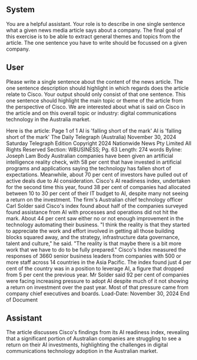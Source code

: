 ## System

You are a helpful assistant. Your role is to describe in one single sentence what a given news media article says about a company. The final goal of this exercise is to be able to extract general themes and topics from the article. The one sentence you have to write should be focussed on a given company.

## User


Please write a single sentence about the content of the news article. The one sentence description should highlight in which regards does the article relate to Cisco. Your output should only consist of that one sentence.
This one sentence should highlight the main topic or theme of the article from the perspective of Cisco. We are interested about what is said on Cisco in the article and on this overall topic or industry: digital communications technology in the Australia market.

Here is the article: Page 1 of 1
AI is 'falling short of the mark'
AI is 'falling short of the mark'
The Daily Telegraph (Australia)
November 30, 2024 Saturday
Telegraph Edition
Copyright 2024 Nationwide News Pty Limited All Rights Reserved
Section: WBUSINESS; Pg. 63
Length: 274 words
Byline: Joseph Lam
Body
Australian companies have been given an artificial intelligence reality check, with 58 per cent that have invested in 
artificial programs and applications saying the technology has fallen short of expectations.
Meanwhile, about 70 per cent of investors have pulled out of active deals due to AI consideration. Cisco's AI 
readiness index, undertaken for the second time this year, found 38 per cent of companies had allocated between 
10 to 30 per cent of their IT budget to AI, despite many not seeing a return on the investment.
The firm's Australian chief technology officer Carl Solder said Cisco's index found about half of the companies 
surveyed found assistance from AI with processes and operations did not hit the mark. About 44 per cent saw either 
no or not enough improvement in the technology automating their business.
"I think the reality is that they started to appreciate the work and effort involved in getting all those building blocks 
squared away, and the strategy, infrastructure data governance, talent and culture," he said. "The reality is that 
maybe there is a bit more work that we have to do to be fully prepared." Cisco's Index measured the responses of 
3660 senior business leaders from companies with 500 or more staff across 14 countries in the Asia Pacific. The 
index found just 4 per cent of the country was in a position to leverage AI, a figure that dropped from 5 per cent the 
previous year. Mr Solder said 92 per cent of companies were facing increasing pressure to adopt AI despite much 
of it not showing a return on investment over the past year. Most of that pressure came from company chief 
executives and boards.
Load-Date: November 30, 2024
End of Document
            

## Assistant

The article discusses Cisco's findings from its AI readiness index, revealing that a significant portion of Australian companies are struggling to see a return on their AI investments, highlighting the challenges in digital communications technology adoption in the Australian market.

